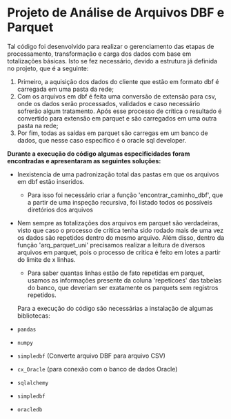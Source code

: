 # Projeto de Análise de Arquivos DBF e Parquet

Tal código foi desenvolvido para realizar o gerenciamento das etapas de processamento, transformação e carga dos dados com base em totalizações básicas. Isto se fez necessário, devido a estrutura já definida no projeto, que é a seguinte: 
1. Primeiro, a aquisição dos dados do cliente que estão em formato dbf é carregada em uma pasta da rede;
2. Com os arquivos em dbf é feita uma conversão de extensão para csv, onde os dados serão processados, validados e caso necessário sofrerão algum tratamento. Após esse processo de crítica o resultado é convertido para extensão em parquet e são carregados em uma outra pasta na rede;
3. Por fim, todas as saídas em parquet são carregas em um banco de dados, que nesse caso específico é o oracle sql developer.

**Durante a execução do código algumas especificidades foram encontradas e apresentaram as seguintes soluções:**
- Inexistencia de uma padronização total das pastas em que os arquivos em dbf estão inseridos.
   - Para isso foi necessário criar a função 'encontrar_caminho_dbf', que a partir de uma inspeção recursiva, foi listado todos os possíveis diretórios dos arquivos
- Nem sempre as totalizações dos arquivos em parquet são verdadeiras, visto que caso o processo de crítica tenha sido rodado mais de uma vez os dados são repetidos dentro do mesmo arquivo. Além disso, dentro da função 'arq_parquet_uni' precisamos realizar a leitura de diversos arquivos em parquet, pois o processo de critica é feito em lotes a partir do limite de x linhas.
  - Para saber quantas linhas estão de fato repetidas em parquet, usamos as informações presente da coluna 'repeticoes' das tabelas do banco, que deveriam ser exatamente os parquets sem registros repetidos.
 
  Para a execução do código são necessárias a instalação de algumas bibliotecas:
- `pandas`
- `numpy`
- `simpledbf` (Converte arquivo DBF para arquivo CSV)
- `cx_Oracle` (para conexão com o banco de dados Oracle)
- `sqlalchemy`
- `simpledbf`
- `oracledb`

  
